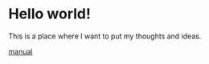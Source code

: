 # Hello world!

This is a place where I want to put my thoughts and ideas.

[manual](manual/index.md)
